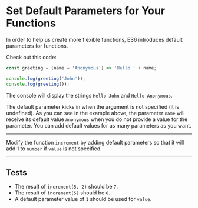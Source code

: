# Set Default Parameters for Your Functions

In order to help us create more flexible functions, ES6 introduces default parameters for functions.

Check out this code:

```js
const greeting = (name = 'Anonymous') => 'Hello ' + name;

console.log(greeting('John'));
console.log(greeting());
```

The console will display the strings `Hello John` and `Hello Anonymous`.

The default parameter kicks in when the argument is not specified (it is undefined). As you can see in the example above, the parameter `name` will receive its default value `Anonymous` when you do not provide a value for the parameter. You can add default values for as many parameters as you want.

---

Modify the function `increment` by adding default parameters so that it will add 1 to `number` if `value` is not specified.

---

## Tests

- The result of `increment(5, 2)` should be `7`.
- The result of `increment(5)` should be `6`.
- A default parameter value of `1` should be used for `value`.
